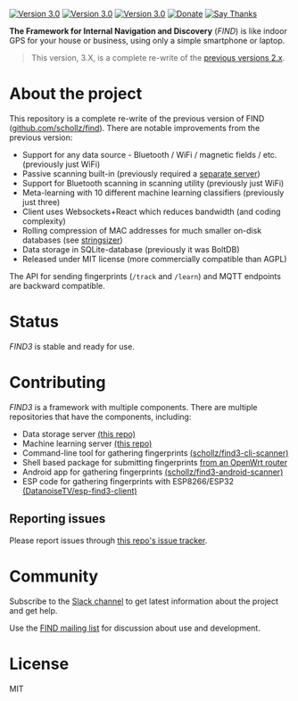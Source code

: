 [![Version 3.0](https://img.shields.io/badge/read-docs-blue.svg?style=for-the-badge)](https://www.internalpositioning.com/quickstart) 
[![Version 3.0](https://img.shields.io/badge/join-slack-orange.svg?style=for-the-badge)](https://join.slack.com/t/find3/shared_invite/enQtMzU4MjY0NjE1NjU0LWRkY2JhNWFkM2U3Y2JhY2RlZTQ5ZTdmZTQ2M2UzMjI2MGVmMjZlOWQyZmU3MzM5YzIzOTM0YmYzYmQ3NTQzNjQ) 
[![Version 3.0](https://img.shields.io/badge/version-3.3.0-brightgreen.svg?style=for-the-badge)](https://github.com/schollz/find3/releases/latest) 
[![Donate](https://img.shields.io/badge/donate-$-brown.svg?style=for-the-badge)](https://www.paypal.me/ZackScholl/5.00)
[![Say Thanks](https://img.shields.io/badge/Say%20Thanks-!-yellow.svg?style=for-the-badge)](https://saythanks.io/to/schollz)


**The Framework for Internal Navigation and Discovery** (_FIND_) is like indoor GPS for your house or business, using only a simple smartphone or laptop.

> This version, 3.X, is a complete re-write of the [previous versions 2.x](https://github.com/schollz/find).

# About the project

This repository is a complete re-write of the previous version of FIND ([github.com/schollz/find](https://github.com/schollz/find)). There are notable improvements from the previous version:

- Support for any data source - Bluetooth / WiFi / magnetic fields / etc. (previously just WiFi)
- Passive scanning built-in (previously required a [separate server](https://github.com/schollz/find-lf))
- Support for Bluetooth scanning in scanning utility (previously just WiFi)
- Meta-learning with 10 different machine learning classifiers (previously just three)
- Client uses Websockets+React which reduces bandwidth (and coding complexity)
- Rolling compression of MAC addresses for much smaller on-disk databases (see [stringsizer](https://github.com/schollz/stringsizer))
- Data storage in SQLite-database (previously it was BoltDB)
- Released under MIT license (more commercially compatible than AGPL)

The API for sending fingerprints (`/track` and `/learn`) and MQTT endpoints are backward compatible. 

# Status

*FIND3* is stable and ready for use.

# Contributing

*FIND3* is a framework with multiple components. There are multiple repositories that have the components, including:

- Data storage server [(this repo)](https://github.com/schollz/find3/tree/master/server/main)
- Machine learning server [(this repo)](https://github.com/schollz/find3/tree/master/server/ai)
- Command-line tool for gathering fingerprints [(schollz/find3-cli-scanner)](https://github.com/schollz/find3-cli-scanner)
- Shell based package for submitting fingerprints [from an OpenWrt router](https://github.com/jekkos/find3-openwrt-scanner)
- Android app for gathering fingerprints [(schollz/find3-android-scanner)](https://github.com/schollz/find3-android-scanner)
- ESP code for gathering fingerprints with ESP8266/ESP32 [(DatanoiseTV/esp-find3-client)](https://github.com/DatanoiseTV/esp-find3-client)

## Reporting issues

Please report issues through [this repo's issue tracker](https://github.com/schollz/find3).

# Community

Subscribe to the [Slack channel](https://join.slack.com/t/find3/shared_invite/enQtMzU4MjY0NjE1NjU0LWRkY2JhNWFkM2U3Y2JhY2RlZTQ5ZTdmZTQ2M2UzMjI2MGVmMjZlOWQyZmU3MzM5YzIzOTM0YmYzYmQ3NTQzNjQ) to get latest information about the project and get help.

Use the [FIND mailing list](http://eepurl.com/bhfFI1) for discussion about use and development.

# License 

MIT
